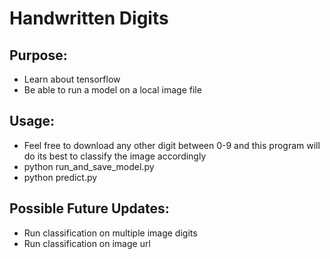 # Handwritten Digits

## Purpose:
- Learn about tensorflow
- Be able to run a model on a local image file

## Usage:
- Feel free to download any other digit between 0-9 and this program will do its best to classify the image accordingly
- python run_and_save_model.py
- python predict.py

## Possible Future Updates:
- Run classification on multiple image digits
- Run classification on image url
